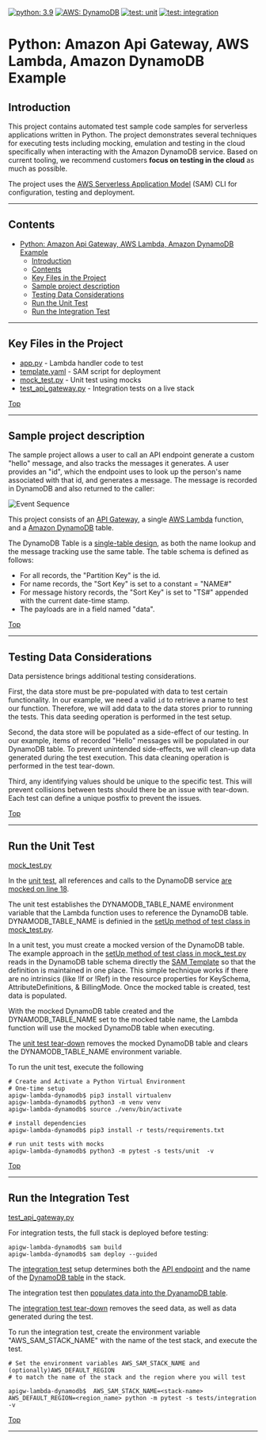[![python: 3.9](https://img.shields.io/badge/Python-3.9-green)](https://img.shields.io/badge/Python-3.9-green)
[![AWS: DynamoDB](https://img.shields.io/badge/AWS-DynamoDB-blueviolet)](https://img.shields.io/badge/AWS-DynamoDB-blueviolet)
[![test: unit](https://img.shields.io/badge/Test-Unit-blue)](https://img.shields.io/badge/Test-Unit-blue)
[![test: integration](https://img.shields.io/badge/Test-Integration-yellow)](https://img.shields.io/badge/Test-Integration-yellow)

# Python: Amazon Api Gateway, AWS Lambda, Amazon DynamoDB Example

## Introduction
This project contains automated test sample code samples for serverless applications written in Python. The project demonstrates several techniques for executing tests including mocking, emulation and testing in the cloud specifically when interacting with the Amazon DynamoDB service. Based on current tooling, we recommend customers **focus on testing in the cloud** as much as possible. 

The project uses the [AWS Serverless Application Model](https://docs.aws.amazon.com/serverless-application-model/latest/developerguide/what-is-sam.html) (SAM) CLI for configuration, testing and deployment. 

---

## Contents
- [Python: Amazon Api Gateway, AWS Lambda, Amazon DynamoDB Example](#python-amazon-api-gateway-aws-lambda-amazon-dynamodb-example)
  - [Introduction](#introduction)
  - [Contents](#contents)
  - [Key Files in the Project](#key-files-in-the-project)
  - [Sample project description](#sample-project-description)
  - [Testing Data Considerations](#testing-data-considerations)
  - [Run the Unit Test](#run-the-unit-test)
  - [Run the Integration Test](#run-the-integration-test)
---

## Key Files in the Project
  - [app.py](src/app.py) - Lambda handler code to test
  - [template.yaml](template.yaml) - SAM script for deployment
  - [mock_test.py](tests/unit/mock_test.py) - Unit test using mocks
  - [test_api_gateway.py](tests/integration/test_api_gateway.py) - Integration tests on a live stack
  
[Top](#contents)

---

## Sample project description

The sample project allows a user to call an API endpoint generate a custom "hello" message, and also tracks the messages it generates.  A user provides an "id", which the endpoint uses to look up the person's name associated with that id, and generates a message.  The message is recorded in DynamoDB and also returned to the caller:

![Event Sequence](img/sequence.png)

This project consists of an [API Gateway](https://aws.amazon.com/api-gateway/), a single [AWS Lambda](https://aws.amazon.com/lambda) function, and a [Amazon DynamoDB](https://aws.amazon.com/dynamodb) table.

The DynamoDB Table is a [single-table design](https://aws.amazon.com/blogs/compute/creating-a-single-table-design-with-amazon-dynamodb/), as both the name lookup and the message tracking use the same table. The table schema is defined as follows:
* For all records, the "Partition Key" is the id.
* For name records, the "Sort Key" is set to a constant = "NAME#"
* For message history records, the "Sort Key" is set to "TS#" appended with the current date-time stamp.
* The payloads are in a field named "data".


[Top](#contents)

---

## Testing Data Considerations

Data persistence brings additional testing considerations.

First, the data store must be pre-populated with data to test certain functionality.  In our example, we need a valid `id` to retrieve a name to test our function.  Therefore, we will add data to the data stores prior to running the tests.  This data seeding operation is performed in the test setup.  

Second, the data store will be populated as a side-effect of our testing.  In our example, items of recorded "Hello" messages will be populated in our DynamoDB table.  To prevent unintended side-effects, we will clean-up data generated during the test execution.  This data cleaning operation is performed in the test tear-down. 

Third, any identifying values should be unique to the specific test.  This will prevent 
collisions between tests should there be an issue with tear-down.  Each test can define
a unique postfix to prevent the issues.

[Top](#contents)

---

## Run the Unit Test
[mock_test.py](tests/unit/mock_test.py) 

In the [unit test](tests/unit/mock_test.py), all references and calls to the DynamoDB service [are mocked on line 18](tests/unit/mock_test.py#L20).

The unit test establishes the DYNAMODB_TABLE_NAME environment
variable that the Lambda function uses to reference the DynamoDB table.  DYNAMODB_TABLE_NAME is definied in the [setUp method of test class in mock_test.py](tests/unit/mock_test.py#L37-38).   


In a unit test, you must create a mocked version of the DynamoDB table.  The example approach in the [setUp method of test class in mock_test.py](tests/unit/mock_test.py#L43-50) reads in the DynamoDB table schema directly the [SAM Template](template.yaml) so that the definition is maintained in one place.  This simple technique works if there are no intrinsics (like !If or !Ref) in the resource properties for KeySchema, AttributeDefinitions, & BillingMode.  Once the mocked table is created, test data is populated.

With the mocked DynamoDB table created and the DYNAMODB_TABLE_NAME set to the mocked table name, the Lambda function will use the mocked DynamoDB table when executing.

The [unit test tear-down](tests/unit/mock_test.py#L61-66) removes the mocked DynamoDB table and clears the DYNAMODB_TABLE_NAME environment variable.

To run the unit test, execute the following
```shell
# Create and Activate a Python Virtual Environment
# One-time setup
apigw-lambda-dynamodb$ pip3 install virtualenv
apigw-lambda-dynamodb$ python3 -m venv venv
apigw-lambda-dynamodb$ source ./venv/bin/activate

# install dependencies
apigw-lambda-dynamodb$ pip3 install -r tests/requirements.txt

# run unit tests with mocks
apigw-lambda-dynamodb$ python3 -m pytest -s tests/unit  -v
```

[Top](#contents)

---

## Run the Integration Test
[test_api_gateway.py](tests/integration/test_api_gateway.py) 

For integration tests, the full stack is deployed before testing:
```shell
apigw-lambda-dynamodb$ sam build
apigw-lambda-dynamodb$ sam deploy --guided
```
 
The [integration test](tests/integration/test_api_gateway.py) setup determines both the [API endpoint](tests/integration/test_api_gateway.py#L50-53) and the name of the [DynamoDB table](tests/integration/test_api_gateway.py#L56-58) in the stack.  

The integration test then [populates data into the DyanamoDB table](tests/integration/test_api_gateway.py#L66-70).

The [integration test tear-down](tests/integration/test_api_gateway.py#L73-87) removes the seed data, as well as data generated during the test.

To run the integration test, create the environment variable "AWS_SAM_STACK_NAME" with the name of the test stack, and execute the test.

```shell
# Set the environment variables AWS_SAM_STACK_NAME and (optionally)AWS_DEFAULT_REGION 
# to match the name of the stack and the region where you will test

apigw-lambda-dynamodb$  AWS_SAM_STACK_NAME=<stack-name> AWS_DEFAULT_REGION=<region_name> python -m pytest -s tests/integration -v
```


[Top](#contents)


---